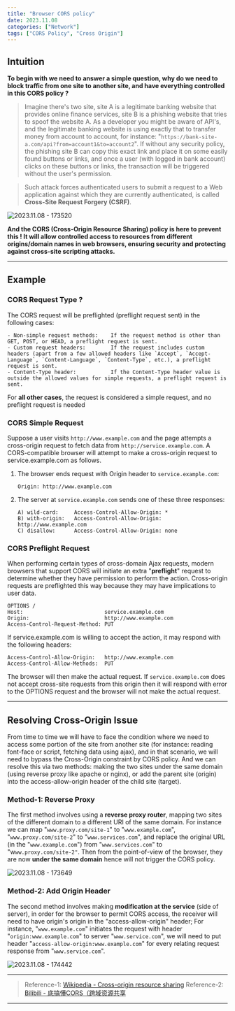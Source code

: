 ```yaml
---
title: "Browser CORS policy"
date: 2023.11.08
categories: ["Network"]
tags: ["CORS Policy", "Cross Origin"]
---
```


## Intuition

**To begin with we need to answer a simple question, why do we need to block traffic from one site to another site, and have everything controlled in this CORS policy ?**

> Imagine there's two site, site A is a legitimate banking website that provides online finance services, site B is a phishing website that tries to spoof the website A. As a developer you might be aware of API's, and the legitimate banking website is using exactly that to transfer money from account to account, for instance: "`https://bank-site-a.com/api?from=account1&to=account2`". If without any security policy, the phishing site B can copy this exact link and place it on some easily found buttons or links, and once a user (with logged in bank account) clicks on these buttons or links, the transaction will be triggered without the user's permission.

> Such attack forces authenticated users to submit a request to a Web application against which they are currently authenticated, is called **Cross-Site Request Forgery (CSRF)**.

![2023.11.08 - 173520](../2023.11.08%20browser%20cors%20policy%20and%20csrf%20attack/images/2023.11.08%20-%20173520.jpg)


**And the CORS (Cross-Origin Resource Sharing) policy is here to prevent this ! It will allow controlled access to resources from different origins/domain names in web browsers, ensuring security and protecting against cross-site scripting attacks.**

---

## Example

### CORS Request Type ?

The CORS request will be preflighted (preflight request sent) in the following cases:
```
- Non-simple request methods:    If the request method is other than GET, POST, or HEAD, a preflight request is sent.
- Custom request headers:        If the request includes custom headers (apart from a few allowed headers like `Accept`, `Accept-Language`, `Content-Language`, `Content-Type`, etc.), a preflight request is sent.
- Content-Type header:           If the ﻿Content-Type header value is outside the allowed values for simple requests, a preflight request is sent.
```
For **all other cases**, the request is considered a simple request, and no preflight request is needed

### CORS Simple Request

Suppose a user visits `http://www.example.com` and the page attempts a cross-origin request to fetch data from `http://service.example.com`. A CORS-compatible browser will attempt to make a cross-origin request to service.example.com as follows.
1. The browser ends request with Origin header to `service.example.com`:
   ```
   Origin: http://www.example.com
   ```
2. The server at `service.example.com` sends one of these three responses:
    ```
    A) wild-card:     Access-Control-Allow-Origin: *
    B) with-origin:   Access-Control-Allow-Origin: http://www.example.com
    C) disallow:      Access-Control-Allow-Origin: none
    ```

### CORS Preflight Request

When performing certain types of cross-domain Ajax requests, modern browsers that support CORS will initiate an extra "**preflight**" request to determine whether they have permission to perform the action. Cross-origin requests are preflighted this way because they may have implications to user data.
```
OPTIONS /
Host:                          service.example.com
Origin:                        http://www.example.com
Access-Control-Request-Method: PUT
```

If service.example.com is willing to accept the action, it may respond with the following headers:
```
Access-Control-Allow-Origin:   http://www.example.com
Access-Control-Allow-Methods:  PUT
```
The browser will then make the actual request. If `service.example.com` does not accept cross-site requests from this origin then it will respond with error to the OPTIONS request and the browser will not make the actual request.


---

## Resolving Cross-Origin Issue

From time to time we will have to face the condition where we need to access some portion of the site from another site (for instance: reading font-face or script, fetching data using ajax), and in that scenario, we will need to bypass the Cross-Origin constraint by CORS policy. And we can resolve this via two methods: making the two sites under the same domain (using reverse proxy like apache or nginx), or add the parent site (origin) into the access-allow-origin header of the child site (target).

### Method-1: Reverse Proxy

The first method involves using a **reverse proxy router**, mapping two sites of the different domain to a different URI of the same domain. For instance we can map "`www.proxy.com/site-1`" to "`www.example.com`", "`www.proxy.com/site-2`" to "`www.services.com`", and replace the original URL (in the "`www.example.com`") from "`www.services.com`" to "w`ww.proxy.com/site-2"`. Then from the point-of-view of the browser, they are now **under the same domain** hence will not trigger the CORS policy.

![2023.11.08 - 173649](../2023.11.08%20browser%20cors%20policy%20and%20csrf%20attack/images/2023.11.08%20-%20173649.jpg)


### Method-2: Add Origin Header

The second method involves making **modification at the service** (side of server), in order for the browser to permit CORS access, the receiver will need to have origin's origin in the "access-allow-origin" header; For instance, "`www.example.com`" initiates the request with header "`origin:www.example.com`" to server "`www.service.com`", we will need to put header "`access-allow-origin:www.example.com`" for every relating request response from "`www.service.com`".



![2023.11.08 - 174442](../2023.11.08%20browser%20cors%20policy%20and%20csrf%20attack/images/2023.11.08%20-%20174442.png)



---

> Reference-1: [Wikipedia - Cross-origin resource sharing](https://en.wikipedia.org/wiki/Cross-origin_resource_sharing)
> Reference-2: [Bilibili - 底搞懂CORS（跨域资源共享 ](https://www.bilibili.com/video/BV13z4y1F717)

---